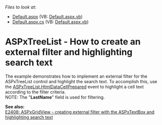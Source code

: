 <!-- default file list -->
*Files to look at*:

* [Default.aspx](./CS/Default.aspx) (VB: [Default.aspx.vb](./VB/Default.aspx.vb))
* [Default.aspx.cs](./CS/Default.aspx.cs) (VB: [Default.aspx.vb](./VB/Default.aspx.vb))
<!-- default file list end -->
# ASPxTreeList - How to create an external filter and highlighting search text


<p>The example demonstrates how to implement an external filter for the ASPxTreeList control and highlight the search text. To accomplish this, use the <a href="https://documentation.devexpress.com/#AspNet/DevExpressWebASPxTreeListASPxTreeList_HtmlDataCellPreparedtopic">ASPxTreeList.HtmlDataCellPrepared</a> event to highlight a cell text according to the filter criteria.<br>NOTE: The "<strong>LastName</strong>" field is used for filtering.</p>
<p><strong>See a</strong><strong>lso:</strong><strong><br> </strong><a href="https://www.devexpress.com/Support/Center/p/E2408">E2408: ASPxGridView - creating external filter with the ASPxTextBox and highlighting search text</a></p>

<br/>


